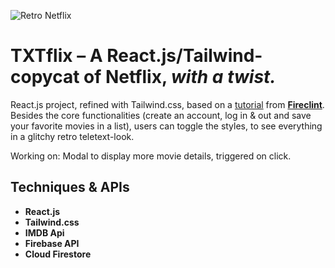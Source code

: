 ![Retro Netflix](https://res.cloudinary.com/dhrtgukmg/image/upload/v1662731210/txtflix-cover_s5lrbb.png)

# <strong>TXTflix</strong> – A React.js/Tailwind-copycat of Netflix, <em>with a twist.</em>

React.js project, refined with Tailwind.css, based on a [tutorial](https://www.youtube.com/watch?v=ATz8wg6sg30) from [<strong>Fireclint</strong>](https://github.com/fireclint). Besides the core functionalities (create an account, log in & out and save your favorite movies in a list), users can toggle the styles, to see everything in a glitchy retro teletext-look. 

Working on: Modal to display more movie details, triggered on click.

## Techniques & APIs

* <strong>React.js</strong> 
* <strong>Tailwind.css</strong> 
* <strong>IMDB Api</strong> 
* <strong>Firebase API</strong>
* <strong>Cloud Firestore</strong>
